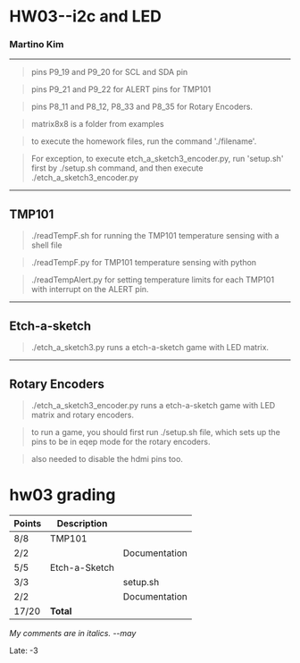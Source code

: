# HW03--i2c and LED
### Martino Kim

---

> pins P9_19 and P9_20 for SCL and SDA pin

> pins P9_21 and P9_22 for ALERT pins for TMP101

> pins P8_11 and P8_12, P8_33 and P8_35 for Rotary Encoders.

>matrix8x8 is a folder from examples

> to execute the homework files, run the command './filename'.

> For exception, to execute etch_a_sketch3_encoder.py, run 'setup.sh' first by ./setup.sh command, and then execute ./etch_a_sketch3_encoder.py


---

## TMP101

> ./readTempF.sh for running the TMP101 temperature sensing with a shell file

> ./readTempF.py for TMP101 temperature sensing with python

> ./readTempAlert.py for setting temperature limits for each TMP101 with interrupt on the ALERT pin.

---

## Etch-a-sketch

> ./etch_a_sketch3.py runs a etch-a-sketch game with LED matrix. 

---

## Rotary Encoders

> ./etch_a_sketch3_encoder.py runs a etch-a-sketch game with LED matrix and rotary encoders.

> to run a game, you should first run ./setup.sh file, which sets up the pins to be in eqep mode for the rotary encoders.

> also needed to disable the hdmi pins too.

# hw03 grading

| Points      | Description | |
| ----------- | ----------- |-|
|  8/8 | TMP101 
|  2/2 |   | Documentation 
|  5/5 | Etch-a-Sketch
|  3/3 |   | setup.sh
|  2/2 |   | Documentation
| 17/20 | **Total**

*My comments are in italics. --may*

Late: -3